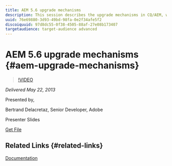 ```yaml
---
title: AEM 5.6 upgrade mechanisms 
description: This session describes the upgrade mechanisms in CQ/AEM, which allow upgrading CQ itself as well as custom applications and content, by just replacing the CQ/AEM jar file with the new one. We'll go over the general upgrade scenario, describe the upgrade extension points, explain how we test the upgrade mechanisms and comment on some of the technical challenges related to upgrading.
uuid: 76e69880-3d93-49bd-98fa-0e2f34afe5f2
discoiquuid: 97d8dc55-0f38-4505-88af-27e08b173407
targetaudience: target-audience advanced
---
```


# AEM 5.6 upgrade mechanisms {#aem-upgrade-mechanisms}

>[!VIDEO](https://video.tv.adobe.com/v/19576/?quality=9)

*Delivered May 22, 2013*

Presented by,

Bertrand Delacretaz, Senior Developer, Adobe

Presenter Slides

[Get File](assets/cqgems-bdelacretaz-cq-upgrades-2013-05-22.pdf)

## Related Links {#related-links}

[Documentation](http://docs.adobe.com/docs/en/cq/current/deploying/upgrading.html)

<!--
[Get back to the Overview](https://helpx.adobe.com/experience-manager/kt/eseminars/gems/aem-index.html)
-->

